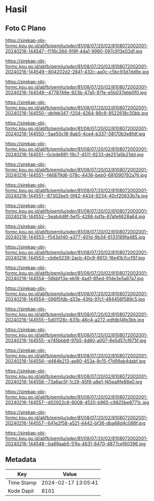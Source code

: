 # Hasil

## Foto C Plano

https://sirekap-obj-formc.kpu.go.id/abfb/pemilu/pdpr/81/08/07/20/02/8108072002001-20240216-144547--f116c384-919f-44a1-9990-097c913e03df.jpg

https://sirekap-obj-formc.kpu.go.id/abfb/pemilu/pdpr/81/08/07/20/02/8108072002001-20240216-144549--804202d2-2841-432c-aa0c-c5bc93d7dd9e.jpg

https://sirekap-obj-formc.kpu.go.id/abfb/pemilu/pdpr/81/08/07/20/02/8108072002001-20240216-144549--4778746e-923b-47a5-97fe-e5b037ebb0f0.jpg

https://sirekap-obj-formc.kpu.go.id/abfb/pemilu/pdpr/81/08/07/20/02/8108072002001-20240216-144550--dbfeb347-f204-4264-86c8-8522618c30bb.jpg

https://sirekap-obj-formc.kpu.go.id/abfb/pemilu/pdpr/81/08/07/20/02/8108072002001-20240216-144550--5ae50c18-8ab5-4ce4-b337-08170b3e8fdf.jpg

https://sirekap-obj-formc.kpu.go.id/abfb/pemilu/pdpr/81/08/07/20/02/8108072002001-20240216-144551--0cbde891-19c7-4511-9233-de251a5b21dd.jpg

https://sirekap-obj-formc.kpu.go.id/abfb/pemilu/pdpr/81/08/07/20/02/8108072002001-20240216-144551--f46879d6-078c-4436-beb0-681090792a76.jpg

https://sirekap-obj-formc.kpu.go.id/abfb/pemilu/pdpr/81/08/07/20/02/8108072002001-20240216-144551--87302be5-0f42-4434-9234-40cf20633b7a.jpg

https://sirekap-obj-formc.kpu.go.id/abfb/pemilu/pdpr/81/08/07/20/02/8108072002001-20240216-144552--5eab4d8f-5ef5-4288-bd1a-67afe6628a64.jpg

https://sirekap-obj-formc.kpu.go.id/abfb/pemilu/pdpr/81/08/07/20/02/8108072002001-20240216-144553--f543d140-a377-401d-9b34-6133189fa485.jpg

https://sirekap-obj-formc.kpu.go.id/abfb/pemilu/pdpr/81/08/07/20/02/8108072002001-20240216-144553--cb6e0239-2acb-40c9-8613-16e41b7ccf97.jpg

https://sirekap-obj-formc.kpu.go.id/abfb/pemilu/pdpr/81/08/07/20/02/8108072002001-20240216-144554--56bbf13a-eb18-4ad1-85ed-91de3e5a87a7.jpg

https://sirekap-obj-formc.kpu.go.id/abfb/pemilu/pdpr/81/08/07/20/02/8108072002001-20240216-144554--096f5fdb-d33e-43fd-97c1-484456f589c5.jpg

https://sirekap-obj-formc.kpu.go.id/abfb/pemilu/pdpr/81/08/07/20/02/8108072002001-20240216-144555--5d01128c-631b-46c4-a272-edfdb14fe3bb.jpg

https://sirekap-obj-formc.kpu.go.id/abfb/pemilu/pdpr/81/08/07/20/02/8108072002001-20240216-144555--e745bbb9-97b5-4d80-a007-6e5d57cf675f.jpg

https://sirekap-obj-formc.kpu.go.id/abfb/pemilu/pdpr/81/08/07/20/02/8108072002001-20240216-144556--d484b213-ae80-453a-9c15-f7d99ab4dabf.jpg

https://sirekap-obj-formc.kpu.go.id/abfb/pemilu/pdpr/81/08/07/20/02/8108072002001-20240216-144556--73a6ac5f-1c29-45f8-a8e1-f45ea8fe88e0.jpg

https://sirekap-obj-formc.kpu.go.id/abfb/pemilu/pdpr/81/08/07/20/02/8108072002001-20240216-144557--d02922c6-6008-4520-b965-c9825be8771c.jpg

https://sirekap-obj-formc.kpu.go.id/abfb/pemilu/pdpr/81/08/07/20/02/8108072002001-20240216-144557--641e2f58-a521-4442-bf36-dba68d4c088f.jpg

https://sirekap-obj-formc.kpu.go.id/abfb/pemilu/pdpr/81/08/07/20/02/8108072002001-20240216-144548--ba69aab5-51fa-4631-8470-4877ce160396.jpg


## Metadata

| Key        | Value               |
| ---------- | ------------------- |
| Time Stamp | 2024-02-17 13:05:41 |
| Kode Dapil | 8101                |



